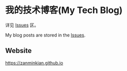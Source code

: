 # 我的技术博客(My Tech Blog)

详见 [Issues](https://github.com/zanminkian/zanminkian.github.io/issues?q=is%3Aissue+is%3Aclosed) 区。

My blog posts are stored in the [Issues](https://github.com/zanminkian/zanminkian.github.io/issues?q=is%3Aissue+is%3Aclosed).

## Website

https://zanminkian.github.io
